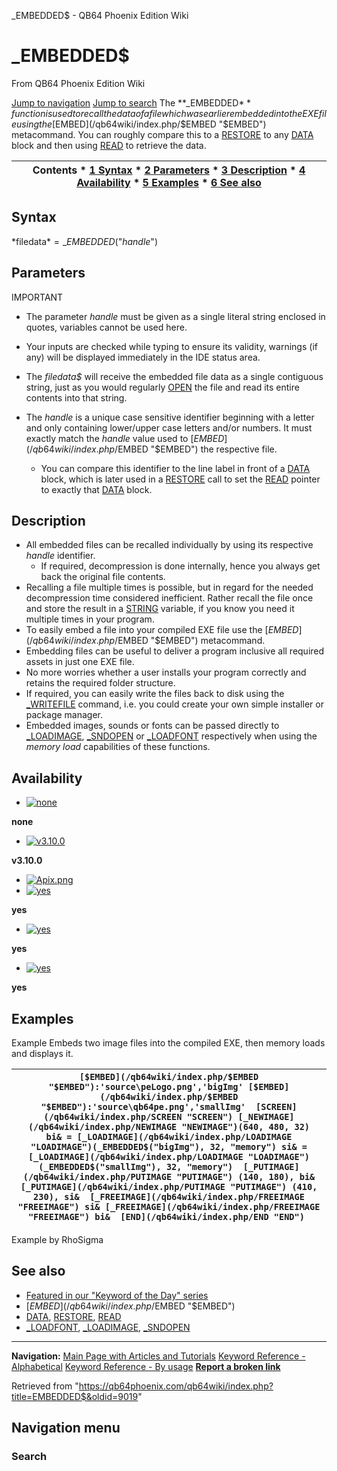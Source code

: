 


\_EMBEDDED$ - QB64 Phoenix Edition Wiki








# \_EMBEDDED$



From QB64 Phoenix Edition Wiki



[Jump to navigation](#mw-head)
[Jump to search](#searchInput)
The **\_EMBEDDED$** function is used to recall the data of a file which was earlier embedded into the EXE file using the [$EMBED](/qb64wiki/index.php/$EMBED "$EMBED") metacommand. You can roughly compare this to a [RESTORE](/qb64wiki/index.php/RESTORE "RESTORE") to any [DATA](/qb64wiki/index.php/DATA "DATA") block and then using [READ](/qb64wiki/index.php/READ "READ") to retrieve the data.


  






| Contents * [1 Syntax](#Syntax) * [2 Parameters](#Parameters) * [3 Description](#Description) * [4 Availability](#Availability) * [5 Examples](#Examples) * [6 See also](#See_also) |
| --- |


## Syntax


*filedata$* = \_EMBEDDED$("*handle*")
  




## Parameters


IMPORTANT

* The parameter *handle* must be given as a single literal string enclosed in quotes, variables cannot be used here.
* Your inputs are checked while typing to ensure its validity, warnings (if any) will be displayed immediately in the IDE status area.

* The *filedata$* will receive the embedded file data as a single contiguous string, just as you would regularly [OPEN](/qb64wiki/index.php/OPEN "OPEN") the file and read its entire contents into that string.
* The *handle* is a unique case sensitive identifier beginning with a letter and only containing lower/upper case letters and/or numbers. It must exactly match the *handle* value used to [$EMBED](/qb64wiki/index.php/$EMBED "$EMBED") the respective file.
	+ You can compare this identifier to the line label in front of a [DATA](/qb64wiki/index.php/DATA "DATA") block, which is later used in a [RESTORE](/qb64wiki/index.php/RESTORE "RESTORE") call to set the [READ](/qb64wiki/index.php/READ "READ") pointer to exactly that [DATA](/qb64wiki/index.php/DATA "DATA") block.


  




## Description


* All embedded files can be recalled individually by using its respective *handle* identifier.
	+ If required, decompression is done internally, hence you always get back the original file contents.
* Recalling a file multiple times is possible, but in regard for the needed decompression time considered inefficient. Rather recall the file once and store the result in a [STRING](/qb64wiki/index.php/STRING "STRING") variable, if you know you need it multiple times in your program.
* To easily embed a file into your compiled EXE file use the [$EMBED](/qb64wiki/index.php/$EMBED "$EMBED") metacommand.
* Embedding files can be useful to deliver a program inclusive all required assets in just one EXE file.
* No more worries whether a user installs your program correctly and retains the required folder structure.
* If required, you can easily write the files back to disk using the [\_WRITEFILE](/qb64wiki/index.php/WRITEFILE "WRITEFILE") command, i.e. you could create your own simple installer or package manager.
* Embedded images, sounds or fonts can be passed directly to [\_LOADIMAGE](/qb64wiki/index.php/LOADIMAGE "LOADIMAGE"), [\_SNDOPEN](/qb64wiki/index.php/SNDOPEN "SNDOPEN") or [\_LOADFONT](/qb64wiki/index.php/LOADFONT "LOADFONT") respectively when using the *memory load* capabilities of these functions.


  




## Availability


* [![none](/qb64wiki/images/9/91/Qb64.png)](/qb64wiki/index.php/File:Qb64.png "none")

**none**
* [![v3.10.0](/qb64wiki/images/0/07/Qbpe.png)](/qb64wiki/index.php/File:Qbpe.png "v3.10.0")

**v3.10.0**
* [![Apix.png](/qb64wiki/images/5/5f/Apix.png)](/qb64wiki/index.php/File:Apix.png)
* [![yes](/qb64wiki/images/2/29/Win.png)](/qb64wiki/index.php/File:Win.png "yes")

**yes**
* [![yes](/qb64wiki/images/7/7a/Lnx.png)](/qb64wiki/index.php/File:Lnx.png "yes")

**yes**
* [![yes](/qb64wiki/images/2/22/Osx.png)](/qb64wiki/index.php/File:Osx.png "yes")

**yes**


  




## Examples


Example
Embeds two image files into the compiled EXE, then memory loads and displays it.


| ``` [$EMBED](/qb64wiki/index.php/$EMBED "$EMBED"):'source\peLogo.png','bigImg' [$EMBED](/qb64wiki/index.php/$EMBED "$EMBED"):'source\qb64pe.png','smallImg'  [SCREEN](/qb64wiki/index.php/SCREEN "SCREEN") [_NEWIMAGE](/qb64wiki/index.php/NEWIMAGE "NEWIMAGE")(640, 480, 32)  bi& = [_LOADIMAGE](/qb64wiki/index.php/LOADIMAGE "LOADIMAGE")(_EMBEDDED$("bigImg"), 32, "memory") si& = [_LOADIMAGE](/qb64wiki/index.php/LOADIMAGE "LOADIMAGE")(_EMBEDDED$("smallImg"), 32, "memory")  [_PUTIMAGE](/qb64wiki/index.php/PUTIMAGE "PUTIMAGE") (140, 180), bi& [_PUTIMAGE](/qb64wiki/index.php/PUTIMAGE "PUTIMAGE") (410, 230), si&  [_FREEIMAGE](/qb64wiki/index.php/FREEIMAGE "FREEIMAGE") si& [_FREEIMAGE](/qb64wiki/index.php/FREEIMAGE "FREEIMAGE") bi&  [END](/qb64wiki/index.php/END "END")  ``` |
| --- |


Example by RhoSigma
  




## See also


* [Featured in our "Keyword of the Day" series](https://qb64phoenix.com/forum/showthread.php?tid=2740)
* [$EMBED](/qb64wiki/index.php/$EMBED "$EMBED")
* [DATA](/qb64wiki/index.php/DATA "DATA"), [RESTORE](/qb64wiki/index.php/RESTORE "RESTORE"), [READ](/qb64wiki/index.php/READ "READ")
* [\_LOADFONT](/qb64wiki/index.php/LOADFONT "LOADFONT"), [\_LOADIMAGE](/qb64wiki/index.php/LOADIMAGE "LOADIMAGE"), [\_SNDOPEN](/qb64wiki/index.php/SNDOPEN "SNDOPEN")


  






---


**Navigation:**
[Main Page with Articles and Tutorials](/qb64wiki/index.php/Main_Page "Main Page")
[Keyword Reference - Alphabetical](/qb64wiki/index.php/Keyword_Reference_-_Alphabetical "Keyword Reference - Alphabetical")
[Keyword Reference - By usage](/qb64wiki/index.php/Keyword_Reference_-_By_usage "Keyword Reference - By usage")
**[Report a broken link](https://qb64phoenix.com/forum/showthread.php?tid=2800)**  





Retrieved from "<https://qb64phoenix.com/qb64wiki/index.php?title=EMBEDDED$&oldid=9019>"




## Navigation menu








### Search





















